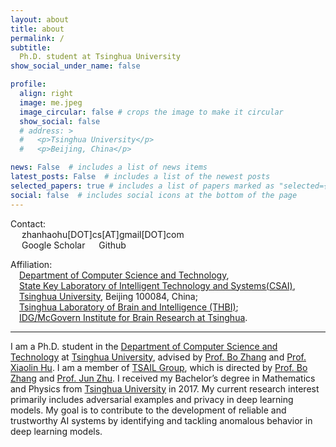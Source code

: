 ```yaml
---
layout: about
title: about
permalink: /
subtitle: 
  Ph.D. student at Tsinghua University
show_social_under_name: false

profile:
  align: right
  image: me.jpeg
  image_circular: false # crops the image to make it circular
  show_social: false
  # address: >
  #   <p>Tsinghua University</p>
  #   <p>Beijing, China</p>

news: False  # includes a list of news items
latest_posts: False  # includes a list of the newest posts
selected_papers: true # includes a list of papers marked as "selected={true}"
social: false  # includes social icons at the bottom of the page
---
```


Contact:\
&emsp; <a href="mailto:{{ site.email | encode_email }}" title="email"><i class="fas fa-envelope"></i></a> zhanhaohu[DOT]cs[AT]gmail[DOT]com \
&emsp; <a href="https://scholar.google.com/citations?user={{ site.scholar_userid }}" title="Google Scholar"><i class="ai ai-google-scholar"></i></a> Google Scholar 
&emsp; <a href="https://github.com/{{ site.github_username }}" title="GitHub"><i class="fab fa-github"></i></a> Github 

Affiliation:\
&emsp;[Department of Computer Science and Technology](https://www.cs.tsinghua.edu.cn/csen/),\
&emsp;[State Key Laboratory of Intelligent Technology and Systems(CSAI)](http://www.csai.tsinghua.edu.cn/),\
&emsp;[Tsinghua University](https://www.tsinghua.edu.cn/en/), Beijing 100084, China;\
&emsp;[Tsinghua Laboratory of Brain and Intelligence (THBI)](https://brain.tsinghua.edu.cn/);\
&emsp;[IDG/McGovern Institute for Brain Research at Tsinghua](http://mcgovern.life.tsinghua.edu.cn/en).

<hr />

I am a Ph.D. student in the [Department of Computer Science and Technology](https://www.cs.tsinghua.edu.cn/csen/) at [Tsinghua University](https://www.tsinghua.edu.cn/en/), advised by [Prof. Bo Zhang](https://www.cs.tsinghua.edu.cn/csen/info/1059/4006.htm) and [Prof. Xiaolin Hu](http://xlhu.cn/). I am a member of [TSAIL Group](https://ml.cs.tsinghua.edu.cn/), which is directed by [Prof. Bo Zhang](https://www.cs.tsinghua.edu.cn/csen/info/1059/4006.htm) and [Prof. Jun Zhu](https://ml.cs.tsinghua.edu.cn/~jun/index.shtml). I received my Bachelor’s degree in Mathematics and Physics from [Tsinghua University](https://www.tsinghua.edu.cn/en/) in 2017. My current research interest primarily includes adversarial examples and privacy in deep learning models. My goal is to contribute to the development of reliable and trustworthy AI systems by identifying and tackling anomalous behavior in deep learning models.

<!-- , including visual classification, visual detection, point-cloud detection, and federated learning models. -->
